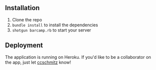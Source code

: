 ## Installation

1. Clone the repo
2. `bundle install` to install the dependencies
3. `shotgun barcamp.rb` to start your server

## Deployment

The application is running on Heroku. If you'd like to be a collaborator on the app, just let [ccschmitz](http://github.com/ccschmitz) know!